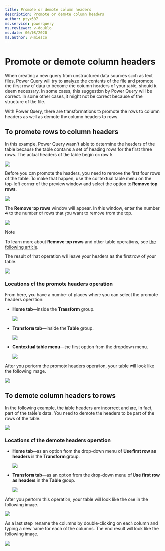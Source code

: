 ```yaml
---
title: Promote or demote column headers
description: Promote or demote column headers
author: ptyx507
ms.service: powerquery
ms.reviewer: v-douklo
ms.date: 06/08/2020
ms.author: v-miesco
---
```


# Promote or demote column headers

When creating a new query from unstructured data sources such as text files, Power Query will try to analyze the contents of the file and promote the first row of data to become the column headers of your table, should it deem necessary. In some cases, this suggestion by Power Query will be correct. In some other cases, it might not be correct because of the structure of the file.

With Power Query, there are transformations to promote the rows to column headers as well as demote the column headers to rows.

## To promote rows to column headers

In this example, Power Query wasn't able to determine the headers of the table because the table contains a set of heading rows for the first three rows. The actual headers of the table begin on row 5.

![](images/me-table-promote-demote-headers-promote-sample-table.png)

Before you can promote the headers, you need to remove the first four rows of the table. To make that happen, use the contextual table menu on the top-left corner of the preview window and select the option to **Remove top rows**.

![](images/me-table-promote-demote-headers-promote-remove-top-rows.png)

The **Remove top rows** window will appear. In this window, enter the number **4** to the number of rows that you want to remove from the top.

![](images/me-table-promote-demote-headers-promote-remove-top-rows-window.png)

> [!Note] 
> To learn more about **Remove top rows** and other table operations, see [the following article](url).

The result of that operation will leave your headers as the first row of your table.

![](images/me-table-promote-demote-headers-promote-table-before-promote.png)

### Locations of the promote headers operation

From here, you have a number of places where you can select the promote headers operation:

* **Home tab**&mdash;inside the **Transform** group.

   ![](images/me-table-promote-demote-headers-promote-home-tab.png)

* **Transform tab**&mdash;inside the **Table** group.

   ![](images/me-table-promote-demote-headers-promote-transform-tab.png)

* **Contextual table menu**&mdash;the first option from the dropdown menu.

   ![](images/me-table-promote-demote-headers-promote-table-menu.png)

After you perform the promote headers operation, your table will look like the following image.

![](images/me-table-promote-demote-headers-promote-final-table.png)

## To demote column headers to rows

In the following example, the table headers are incorrect and are, in fact, part of the table's data. You need to demote the headers to be part of the rows of the table.

![](images/me-table-promote-demote-headers-demote-sample-table.png)

### Locations of the demote headers operation

* **Home tab**&mdash;as an option from the drop-down menu of **Use first row as headers** in the **Transform** group.

   ![](images/me-table-promote-demote-headers-demote-home-tab.png)

* **Transform tab**&mdash;as an option from the drop-down menu of **Use first row as headers** in the **Table** group.

   ![](images/me-table-promote-demote-headers-demote-transform-tab.png)

After you perform this operation, your table will look like the one in the following image.

![](images/me-table-promote-demote-headers-demote-almost-final-table.png)

As a last step, rename the columns by double-clicking on each column and typing a new name for each of the columns. The end result will look like the following image.

![](images/me-table-promote-demote-headers-demote-final-table.png)
